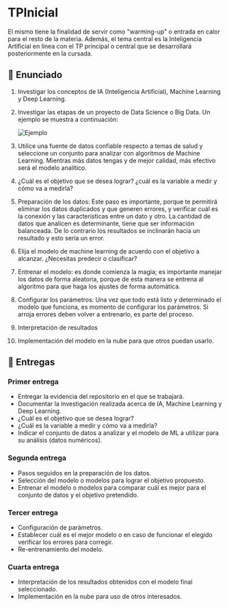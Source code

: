 # TPInicial
El mismo tiene la finalidad de servir como "warming-up" o entrada en calor para el resto de la materia. Además, el tema central es la Inteligencia Artificial en línea con el TP principal o central que se desarrollará posteriormente en la cursada.

## 📓 Enunciado
1. Investigar los conceptos de IA (Inteligencia Artificial), Machine Learning y Deep Learning.
2. Investigar las etapas de un proyecto de Data Science o Big Data. Un ejemplo se muestra a continuación:
   
   ![Ejemplo](https://github.com/LabSWPP12023S2G2/TPInicial/assets/22090492/c87e2bb0-7888-427b-b200-bbc7a7c57d8e)
   
3. Utilice una fuente de datos confiable respecto a temas de salud y seleccione un conjunto para analizar con algoritmos de Machine Learning. Mientras más datos tengas y de mejor calidad, más efectivo será el modelo analítico.
4. ¿Cuál es el objetivo que se desea lograr? ¿cuál es la variable a medir y cómo va a medirla?
5. Preparación de los datos: Este paso es importante, porque te permitirá eliminar los datos duplicados y que generen errores, y verificar cuál es la conexión y las características entre un dato y otro. La cantidad de datos que analicen es determinante, tiene que ser información balanceada. De lo contrario los resultados se inclinarán hacia un resultado y esto sería un error.
6. Elija el modelo de machine learning de acuerdo con el objetivo a alcanzar. ¿Necesitas predecir o clasificar? 
7. Entrenar el modelo: es donde comienza la magia; es importante manejar los datos de forma aleatoria, porque de esta manera se entrena al algoritmo para que haga los ajustes de forma automática.
8. Configurar los parámetros: Una vez que todo está listo y determinado el modelo que funciona, es momento de configurar los parámetros. Si arroja errores deben volver a entrenarlo, es parte del proceso.
9. Interpretación de resultados
10. Implementación del modelo en la nube para que otros puedan usarlo.



## 📆 Entregas

### Primer entrega
* Entregar la evidencia del repositorio en el que se trabajará.
* Documentar la investigación realizada acerca de IA, Machine Learning y Deep Learning.
* ¿Cuál es el objetivo que se desea lograr?
* ¿Cuál es la variable a medir y cómo va a medirla?
* Indicar el conjunto de datos a analizar y el modelo de ML a utilizar para su análisis (datos numéricos).

### Segunda entrega
* Pasos seguidos en la preparación de los datos.
* Selección del modelo o modelos para lograr el objetivo propuesto.
* Entrenar el modelo o modelos para comparar cuál es mejor para el conjunto de datos y el objetivo pretendido.

### Tercer entrega
* Configuración de parámetros.
* Establecer cuál es el mejor modelo o en caso de funcionar el elegido verificar los errores para corregir.
* Re-entrenamiento del modelo.

### Cuarta entrega
* Interpretación de los resultados obtenidos con el modelo final seleccionado.
* Implementación en la nube para uso de otros interesados.
